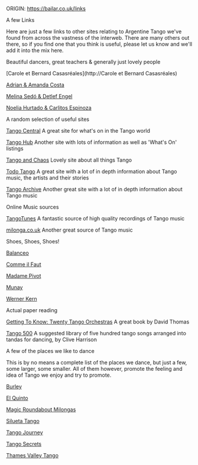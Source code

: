ORIGIN: https://bailar.co.uk/links


A few Links

Here are just a few links to other sites relating to Argentine Tango we've found from across the vastness of the interweb. There are many others out there, so if you find one that you think is useful, please let us know and we'll add it into the mix here.


Beautiful dancers, great teachers & generally just lovely people

[Carole et Bernard Casasréales](http://Carole et Bernard Casasréales)

[Adrian & Amanda Costa](http://www.costango.com/ "Adrian & Amanda Costa")

[Melina Sedó & Detlef Engel](http://www.tangodesalon.de)

[Noelia Hurtado & Carlitos Espinoza](https://www.youtube.com/results?search_query=carlitos+and+noelia)


A random selection of useful sites

[Tango Central](http://www.tangocentral.co.uk/ "Tango Central")
A great site for what's on in the Tango world

[Tango Hub](http://www.tangohub.co.uk "Tango Hub")
Another site with lots of information as well as 'What's On' listings

[Tango and Chaos](http://www.tangoandchaos.org "Tango and Chaos")
Lovely site about all things Tango

[Todo Tango](http://www.todotango.com/English/Home.aspx "Todotango")
A great site with a lot of in depth information about Tango music, the artists and their stories

[Tango Archive](https://tangoarchive.com "Tango Archive")
Another great site with a lot of in depth information about Tango music


Online Music sources

[TangoTunes](http://www.tangotunes.com "TangoTunes")
A fantastic source of high quality recordings of Tango music

[milonga.co.uk](http://www.milonga.co.uk "milonga.co.uk")
Another great source of Tango music


Shoes, Shoes, Shoes!

[Balanceo](http://balanceo.co.uk "Balanceo")

[Comme il Faut](https://www.commeilfaut.com.ar "Comme il Faut")

[Madame Pivot](https://www.madamepivot.eu/shop/ "Madame Pivot")

[Munay](http://munay.ch/wordpress/ "Munay")

[Werner Kern](https://www.werner-kern.com "Werner Kern")


Actual paper reading

[Getting To Know: Twenty Tango Orchestras](http://s486224675.websitehome.co.uk/the-book/ "Getting To Know: Twenty Tango Orchestras")
A great book by David Thomas

[Tango 500](https://www.amazon.co.uk/dp/1717227503 "Tango 500")
A suggested library of five hundred tango songs arranged into tandas for dancing, by Clive Harrison


A few of the places we like to dance

This is by no means a complete list of the places we dance, but just a few, some larger, some smaller. All of them however, promote the feeling and idea of Tango we enjoy and try to promote.

[Burley](http://www.burleytango.co.uk)

[El Quinto](https://elquintomilonga.wordpress.com)

[Magic Roundabout Milongas](http://www.magicroundabout.eu)

[Silueta Tango](http://www.siluetatango.com "Silueta Tango")

[Tango Journey](http://www.tango-journey.com "Tango Journey")

[Tango Secrets](http://www.tangosecrets.co.uk)

[Thames Valley Tango](http://www.thamesvalleytango.co.uk "Thames Valley Tango")


